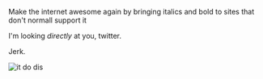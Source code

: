 Make the internet awesome again by bringing italics and bold to sites that don't normall support it

I'm looking _directly_ at you, twitter.

Jerk.

![it do dis](./awesome.gif)
